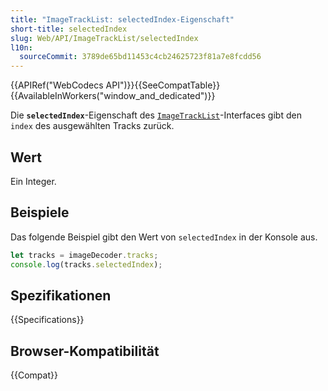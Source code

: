 ```yaml
---
title: "ImageTrackList: selectedIndex-Eigenschaft"
short-title: selectedIndex
slug: Web/API/ImageTrackList/selectedIndex
l10n:
  sourceCommit: 3789de65bd11453c4cb24625723f81a7e8fcdd56
---
```


{{APIRef("WebCodecs API")}}{{SeeCompatTable}}{{AvailableInWorkers("window_and_dedicated")}}

Die **`selectedIndex`**-Eigenschaft des [`ImageTrackList`](/de/docs/Web/API/ImageTrackList)-Interfaces gibt den `index` des ausgewählten Tracks zurück.

## Wert

Ein Integer.

## Beispiele

Das folgende Beispiel gibt den Wert von `selectedIndex` in der Konsole aus.

```js
let tracks = imageDecoder.tracks;
console.log(tracks.selectedIndex);
```

## Spezifikationen

{{Specifications}}

## Browser-Kompatibilität

{{Compat}}
